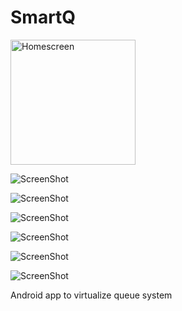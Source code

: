 # SmartQ

<img src="https://github.com/vaibhavkollipara/SmartQ/blob/master/screenshots/homescreen.png?raw=true" alt="Homescreen" style="width: 200px;"/>

![ScreenShot](https://github.com/vaibhavkollipara/SmartQ/blob/master/screenshots/HostUI.png?raw=true)

![ScreenShot](https://github.com/vaibhavkollipara/SmartQ/blob/master/screenshots/QueueShareUI.png?raw=true)

![ScreenShot](https://github.com/vaibhavkollipara/SmartQ/blob/master/screenshots/Host_interface_for%20operating_queue.png?raw=true)

![ScreenShot](https://github.com/vaibhavkollipara/SmartQ/blob/master/screenshots/ClientUI_to_join_via_QR.png?raw=true)

![ScreenShot](https://github.com/vaibhavkollipara/SmartQ/blob/master/screenshots/ClientUI_to_join_via_bluetooth.png?raw=true)

![ScreenShot](https://github.com/vaibhavkollipara/SmartQ/blob/master/screenshots/ClientUI_for_Queue_Status.png?raw=true)


Android app to virtualize queue system
